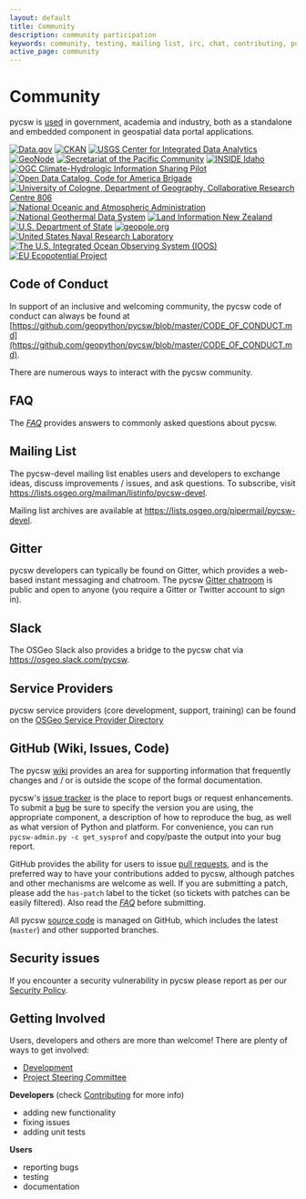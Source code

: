 ```yaml
---
layout: default
title: Community
description: community participation
keywords: community, testing, mailing list, irc, chat, contributing, pull request
active_page: community
---
```


# Community <span class="glyphicon glyphicon-user"> </span>

pycsw is [used](https://github.com/geopython/pycsw/wiki/Live-Deployments) in government, academia and industry, both as a standalone and embedded component in geospatial data portal applications.

<script src="https://embed.github.com/view/geojson/geopython/pycsw.org/gh-pages/live-deployments.geojson"> </script>

<div class="pycsw-powered">
<a class="reference external image-reference" href="https://data.gov"><img alt="Data.gov" src="{{site.baseurl}}/img/data-gov.png"/></a>
<a class="reference external image-reference" href="https://ckan.org"><img alt="CKAN" src="{{site.baseurl}}/img/ckan.png"/></a>
<a class="reference external image-reference" href="http://cida.usgs.org"><img alt="USGS Center for Integrated Data Analytics" src="{{site.baseurl}}/img/usgs-cida.jpg"/></a>
<a class="reference external image-reference" href="http://geonode.org"><img alt="GeoNode" src="{{site.baseurl}}/img/geonode.jpg"/></a>
<a class="reference external image-reference" href="http://sopac.org"><img alt="Secretariat of the Pacific Community" src="{{site.baseurl}}/img/sopac.jpg"/></a>
<a class="reference external image-reference" href="http://insideidaho.org"><img alt="INSIDE Idaho" src="{{site.baseurl}}/img/inside-idaho.jpg"/></a>
<a class="reference external image-reference" href="https://www.opengeospatial.org/projects/initiatives/chisp"><img alt="OGC Climate-Hydrologic Information Sharing Pilot" src="{{site.baseurl}}/img/ogc-chisp.jpg"/></a>
<a class="reference external image-reference" href="https://commons.codeforamerica.org/apps/open-data-catalog"><img alt="Open Data Catalog, Code for America Brigade" src="{{site.baseurl}}/img/open-data-catalog.png"/></a>
<a class="reference external image-reference" href="https://crc806db.uni-koeln.de"><img alt="University of Cologne, Department of Geography, Collaborative Research Centre 806" src="{{site.baseurl}}/img/uni-koeln.png"/></a>
<a class="reference external image-reference" href="https://data.noaa.gov"><img alt="National Oceanic and Atmospheric Administration" src="{{site.baseurl}}/img/noaa.png"/></a>
<a class="reference external image-reference" href="http://geothermaldata.org"><img alt="National Geothermal Data System" src="{{site.baseurl}}/img/ngds.png"/></a>
<a class="reference external image-reference" href="https://data.linz.govt.nz"><img alt="Land Information New Zealand" src="{{site.baseurl}}/img/linz.png"/></a>
<a class="reference external image-reference" href="http://geonode.state.gov"><img alt="U.S. Department of State" src="{{site.baseurl}}/img/usdos.png"/></a>
<a class="reference external image-reference" href="http://geopole.org"><img alt="geopole.org" src="{{site.baseurl}}/img/geopole.gif"/></a>
<a class="reference external image-reference" href="http://geoint.nrlssc.navy.mil/"><img alt="United States Naval Research Laboratory" src="{{site.baseurl}}/img/usnrl.png"/></a>
<a class="reference external image-reference" href="https://data.ioos.us"><img alt="The U.S. Integrated Ocean Observing System (IOOS)" src="{{site.baseurl}}/img/ioos.png"/></a>
<a class="reference external image-reference" href="http://ecopotential-project.eu"><img alt="EU Ecopotential Project" src="{{site.baseurl}}/img/ecopotential.png"/></a>
</div>

## Code of Conduct

In support of an inclusive and welcoming community, the pycsw code of conduct can always be found at [https://github.com/geopython/pycsw/blob/master/CODE_OF_CONDUCT.md](https://github.com/geopython/pycsw/blob/master/CODE_OF_CONDUCT.md).

There are numerous ways to interact with the pycsw community.

## FAQ

The [_FAQ_]({{site.baseurl}}/faq) provides answers to commonly asked questions about pycsw.

## Mailing List

The pycsw-devel mailing list enables users and developers to exchange ideas, discuss improvements / issues, and ask questions. To subscribe, visit <https://lists.osgeo.org/mailman/listinfo/pycsw-devel>.

Mailing list archives are available at <https://lists.osgeo.org/pipermail/pycsw-devel>.

## Gitter

pycsw developers can typically be found on Gitter, which provides a web-based instant messaging and chatroom.  The pycsw [Gitter chatroom](https://gitter.im/geopython/pycsw) is public and open to anyone (you require a Gitter or Twitter account to sign in).

## Slack

The OSGeo Slack also provides a bridge to the pycsw chat via https://osgeo.slack.com/pycsw.

## Service Providers

pycsw service providers (core development, support, training) can be found on the [OSGeo Service Provider Directory](https://www.osgeo.org/service-providers)

## GitHub (Wiki, Issues, Code)

The pycsw [wiki](https://github.com/geopython/pycsw/wiki) provides an area for supporting information that frequently changes and / or is outside the scope of the formal documentation.

pycsw's [issue tracker](https://github.com/geopython/pycsw/issues) is the place to report bugs or request enhancements.  To submit a [bug](https://github.com/geopython/pycsw/issues/) be sure to specify the version you are using, the appropriate component, a description of how to reproduce the bug, as well as what version of Python and platform.  For convenience, you can run `pycsw-admin.py -c get_sysprof` and copy/paste the output into your bug report.

GitHub provides the ability for users to issue [pull requests](https://help.github.com/articles/creating-a-pull-request), and is the preferred way to have your contributions added to pycsw, although patches and other mechanisms are welcome as well.  If you are submitting a patch, please add the `has-patch` label to the ticket (so tickets with patches can be easily filtered).  Also read the [_FAQ_]({{site.baseurl}}/faq.html) before submitting.

All pycsw [source code](https://github.com/geopython/pycsw) is managed on GitHub, which includes the latest (`master`) and other supported branches.

## Security issues

If you encounter a security vulnerability in pycsw please report as per our [Security Policy](https://github.com/geopython/pycsw/blob/master/SECURITY.md).


## Getting Involved

Users, developers and others are more than welcome!  There are plenty of ways to get involved:

- [Development](https://pycsw.org/development)
- [Project Steering Committee](psc.html)

__Developers__ (check [Contributing](https://docs.pycsw.org/en/latest/contributing.html) for more info)

- adding new functionality
- fixing issues
- adding unit tests

__Users__

- reporting bugs
- testing
- documentation

<script src="//code.jquery.com/jquery-1.11.0.min.js"></script>
<script type="text/javascript">
  function makeSimpleSlideshow(container) {
    container.addClass('slideshow').hide().slideDown('slow');
    $('a', container).each(function() {
      $(this).attr('title', $('img', this).attr('alt'));
    }).clone().appendTo(container);
    var links = $('a', container).wrapAll('<div class=items></div>');
    var items = $('div.items', container);
    var firstLink = $(links[0]);
    var lastLink = $(links[links.length / 2 - 1]);
    var pixels = lastLink.offset().left - firstLink.offset().left + lastLink.width();

    function scroll() {
      items.animate({left: -pixels + 'px'}, pixels * 20, 'linear', function() {
        items.css('left', '0px');
        scroll();
      });
    }
    scroll();
  }

  $(document).ready(function() {
      var powered = $('div.pycsw-powered');
      if (powered.length > 0)
          makeSimpleSlideshow(powered);
  });
</script>
